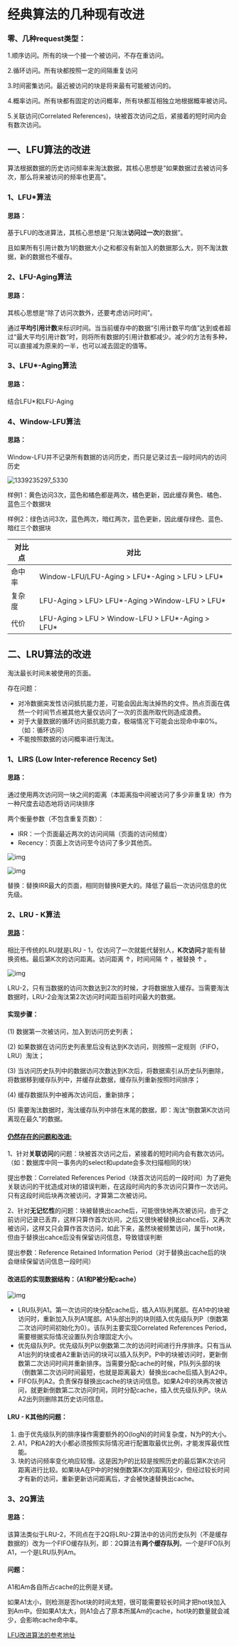 # 经典算法的几种现有改进

### 零、几种request类型：

1.顺序访问。所有的块一个接一个被访问，不存在重访问。

2.循环访问。所有块都按照一定的间隔重复访问

3.时间密集访问。最近被访问的块是将来最有可能被访问的。

4.概率访问。所有块都有固定的访问概率，所有块都互相独立地根据概率被访问。

5.关联访问(Correlated References)，块被首次访问之后，紧接着的短时间内会有数次访问。

## 一、LFU算法的改进

算法根据数据的历史访问频率来淘汰数据，其核心思想是“如果数据过去被访问多次，那么将来被访问的频率也更高”。

### 1、LFU*算法

#### 思路：

基于LFU的改进算法，其核心思想是“只淘汰**访问过一次**的数据”。

且如果所有引用计数为1的数据大小之和都没有新加入的数据那么大，则不淘汰数据，新的数据也不缓存。

### 2、LFU-Aging算法

#### 思路：

其核心思想是“除了访问次数外，还要考虑访问时间”。

通过**平均引用计数**来标识时间。当当前缓存中的数据“引用计数平均值”达到或者超过“最大平均引用计数”时，则将所有数据的引用计数都减少。减少的方法有多种，可以直接减为原来的一半，也可以减去固定的值等。

### 3、LFU*-Aging算法
#### 思路：

结合LFU*和LFU-Aging

### 4、Window-LFU算法

#### 思路：

Window-LFU并不记录所有数据的访问历史，而只是记录过去一段时间内的访问历史

![1339235297_5330](https://littlefisher.oss-cn-beijing.aliyuncs.com/images/1339235297_5330.png)

样例1：黄色访问3次，蓝色和橘色都是两次，橘色更新，因此缓存黄色、橘色、蓝色三个数据块

样例2：绿色访问3次，蓝色两次，暗红两次，蓝色更新，因此缓存绿色、蓝色、暗红三个数据块

| 对比点 | 对比                                             |
| ------ | ------------------------------------------------ |
| 命中率 | Window-LFU/LFU-Aging > LFU*-Aging > LFU > LFU*   |
| 复杂度 | LFU-Aging > LFU> LFU*-Aging >Window-LFU > LFU*   |
| 代价   | LFU-Aging > LFU > Window-LFU > LFU*-Aging > LFU* |

## 二、LRU算法的改进

淘汰最长时间未被使用的页面。

存在问题：

- 对冷数据突发性访问抵抗能力差，可能会因此淘汰掉热的文件。热点页面在偶然一个时间节点被其他大量仅访问了一次的页面所取代则造成浪费。
- 对于大量数据的循环访问抵抗能力查，极端情况下可能会出现命中率0%。（如：循环访问）
- 不能按照数据的访问概率进行淘汰。

### 1、LIRS (Low Inter-reference Recency Set)

#### 思路：

通过使用两次访问同一块之间的距离（本距离指中间被访问了多少非重复块）作为一种尺度去动态地将访问块排序

两个衡量参数（不包含重复页数）：

- IRR：一个页面最近两次的访问间隔（页面的访问频度）
- Recency：页面上次访问至今访问了多少其他页。

![img](https://littlefisher.oss-cn-beijing.aliyuncs.com/images/285001-c052540ebc7a4785.png)

![img](https://littlefisher.oss-cn-beijing.aliyuncs.com/images/285001-819be36be7af5110.png)

替换：替换IRR最大的页面，相同则替换R更大的。降低了最后一次访问信息的优先级。

### 2、LRU - K算法

#### [思路](https://zhuanlan.zhihu.com/p/348838247)：

相比于传统的LRU就是LRU - 1，仅访问了一次就能代替别人，**K次访问**才能有替换资格。最后第K次的访问距离。访问距离 ↑，时间间隔 ↑ ，被替换 ↑ 。

![img](https://littlefisher.oss-cn-beijing.aliyuncs.com/images/2099201-a41c570dcac9fcad.png)

LRU-2，只有当数据的访问次数达到2次的时候，才将数据放入缓存。当需要淘汰数据时，LRU-2会淘汰第2次访问时间距当前时间最大的数据。

#### 实现步骤：

(1) 数据第一次被访问，加入到访问历史列表；

(2) 如果数据在访问历史列表里后没有达到K次访问，则按照一定规则（FIFO，LRU）淘汰；

(3) 当访问历史队列中的数据访问次数达到K次后，将数据索引从历史队列删除，将数据移到缓存队列中，并缓存此数据，缓存队列重新按照时间排序；

(4) 缓存数据队列中被再次访问后，重新排序；

(5) 需要淘汰数据时，淘汰缓存队列中排在末尾的数据，即：淘汰“倒数第K次访问离现在最久”的数据。

#### [仍然存在的问题和改进:](https://blog.csdn.net/Pun_C/article/details/50920469)

1、针对**关联访问**的问题：块被首次访问之后，紧接着的短时间内会有数次访问。（如：数据库中同一事务内的select和update会多次扫描相同的块）

提出参数：Correlated References Period（块首次访问后的一段时间）为了避免关联访问的干扰造成对块的错误判断，在这段时间内的多次访问只算作一次访问。只有这段时间后块再次被访问，才算第二次被访问。

2、针对**无记忆性**的问题：块被替换出cache后，可能很快地再次被访问，由于之前访问记录已丢弃，这样只算作首次访问，之后又很快被替换出cahce后，又再次被访问，这样又只会算作首次访问，如此下来，虽然块被频繁访问，属于hot块，但由于替换出cahce后没有保留访问信息，导致错误判断

提出参数：Reference Retained Information Period（对于替换出cache后的块会继续保留访问信息一段时间）

#### 改进后的实现数据结构：（A1和P被分配cache）

![img](https://littlefisher.oss-cn-beijing.aliyuncs.com/images/20160318130427997)

- LRU队列A1。第一次访问的块分配cache后，插入A1队列尾部。在A1中的块被访问时，重新加入队列A1尾部。A1头部出列的块则插入优先级队列P（倒数第二次访问时间初始化为0）。该队列主要实现Correlated References Period，需要根据实际情况设置队列合理固定大小。
- 优先级队列P。优先级队列P以倒数第二次的访问时间进行升序排序。只有当从A1出列的块或者A2重新访问的块可以插入队列P。P中的块被访问时，更新倒数第二次访问时间并重新排序。当需要分配cache的时候，P队列头部的块（倒数第二次访问时间最短，也就是距离最大）替换出cache后插入到A2中。
- FIFO队列A2。负责保存替换出cache的块访问信息。如果A2中的块再次被访问，就更新倒数第二次访问时间，同时分配cache，插入优先级队列P。块从A2出列则删除其历史访问信息。

#### LRU - K其他的问题：

1. 由于优先级队列的排序操作需要额外的O(logN)的时间复杂度，N为P的大小。
2. A1，P和A2的大小都必须按照实际情况进行配置取最优比例，才能发挥最优性能。
3. 块的访问频率变化响应较慢。这是因为P的比较是按照历史的最后第K次访问距离进行比较。如果块A在P中的时候倒数第K次的距离较少，但经过较长时间才有新的访问，重新更新访问距离后，才会被快速替换出cache。

### 3、2Q算法

#### 思路：

该算法类似于LRU-2，不同点在于2Q将LRU-2算法中的访问历史队列（不是缓存数据的）改为一个FIFO缓存队列，即：2Q算法有**两个缓存队列**，一个是FIFO队列A1，一个是LRU队列Am。

#### 问题：

A1和Am各自所占cache的比例是关键。

如果A1太小，则检测是否hot块的时间太短，很可能需要较长时间才把hot块加入到Am中。但如果A1太大，则A1会占了原本所属Am的cache，hot块的数量就会减少，会影响cache命中率。

[LFU改进算法的参考地址](https://blog.csdn.net/joeyon1985/article/details/52442385)